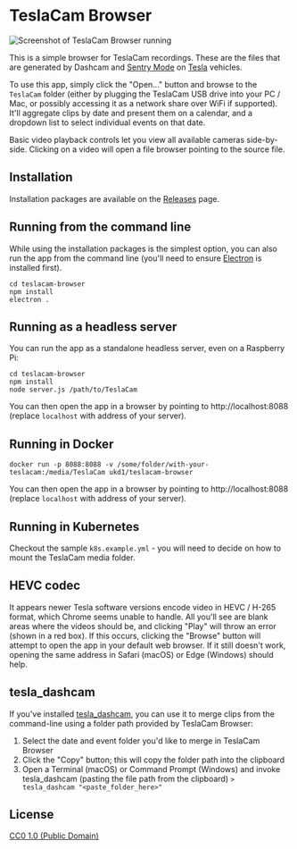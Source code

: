 # TeslaCam Browser

![Screenshot of TeslaCam Browser running](https://github.com/ukd1/teslacam-browser/assets/44345/417017cb-ea40-42de-8f66-32e184dd0dfb)

This is a simple browser for TeslaCam recordings.  These are the files that are generated by Dashcam and [Sentry Mode](https://www.tesla.com/blog/sentry-mode-guarding-your-tesla) on [Tesla](https://www.tesla.com) vehicles.

To use this app, simply click the "Open..." button and browse to the ```TeslaCam``` folder (either by plugging the TeslaCam USB drive into your PC / Mac, or possibly accessing it as a network share over WiFi if supported).  It'll aggregate clips by date and present them on a calendar, and a dropdown list to select individual events on that date.

Basic video playback controls let you view all available cameras side-by-side.  Clicking on a video will open a file browser pointing to the source file.

## Installation

Installation packages are available on the [Releases](https://github.com/BobStrogg/teslacam-browser/releases) page.

## Running from the command line

While using the installation packages is the simplest option, you can also run the app from the command line (you'll need to ensure [Electron](https://electronjs.org/docs/tutorial/installation) is installed first).

```
cd teslacam-browser
npm install
electron .
```

## Running as a headless server

You can run the app as a standalone headless server, even on a Raspberry Pi:

```
cd teslacam-browser
npm install
node server.js /path/to/TeslaCam
```

You can then open the app in a browser by pointing to http://localhost:8088 (replace `localhost` with address of your server).

## Running in Docker

```
docker run -p 8088:8088 -v /some/folder/with-your-teslacam:/media/TeslaCam ukd1/teslacam-browser
```

You can then open the app in a browser by pointing to http://localhost:8088 (replace `localhost` with address of your server).

## Running in Kubernetes

Checkout the sample `k8s.example.yml` - you will need to decide on how to mount the TeslaCam media folder.

## HEVC codec

It appears newer Tesla software versions encode video in HEVC / H-265 format, which Chrome seems unable to handle.  All you'll see are blank areas where the videos should be, and clicking "Play" will throw an error (shown in a red box).  If this occurs, clicking the "Browse" button will attempt to open the app in your default web browser.  If it still doesn't work, opening the same address in Safari (macOS) or Edge (Windows) should help.

## tesla_dashcam

If you've installed [tesla_dashcam](https://github.com/ehendrix23/tesla_dashcam), you can use it to merge clips from the command-line using a folder path provided by TeslaCam Browser:

1. Select the date and event folder you'd like to merge in TeslaCam Browser
2. Click the "Copy" button; this will copy the folder path into the clipboard
3. Open a Terminal (macOS) or Command Prompt (Windows) and invoke tesla_dashcam (pasting the file path from the clipboard)
   `> tesla_dashcam "<paste_folder_here>"`

## License

[CC0 1.0 (Public Domain)](LICENSE.md)
